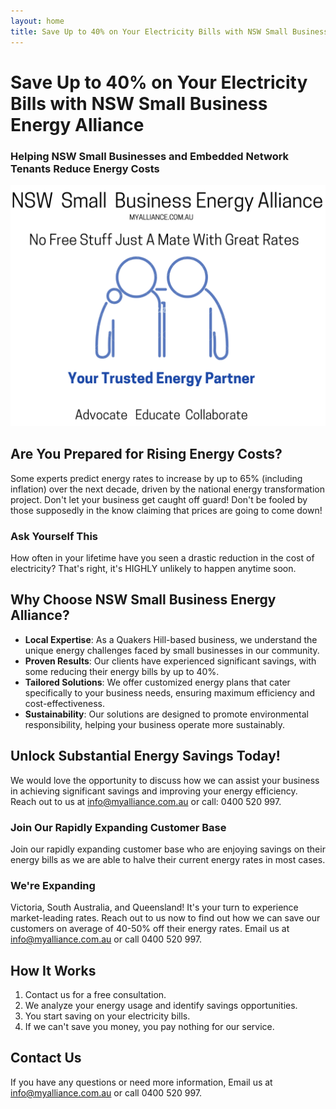 ```yaml
---
layout: home
title: Save Up to 40% on Your Electricity Bills with NSW Small Business Energy Alliance
---
```


# Save Up to 40% on Your Electricity Bills with NSW Small Business Energy Alliance

### Helping NSW Small Businesses and Embedded Network Tenants Reduce Energy Costs

![NSW Small Business Energy Alliance. Uniting for Fair Energy Prices & Success. Advocate Educate Collaborate.](/assets/indexV2.png)

## Are You Prepared for Rising Energy Costs?

Some experts predict energy rates to increase by up to 65% (including inflation) over the next decade, driven by the national energy transformation project. Don't let your business get caught off guard! Don't be fooled by those supposedly in the know claiming that prices are going to come down!

### Ask Yourself This
How often in your lifetime have you seen a drastic reduction in the cost of electricity? That's right, it's HIGHLY unlikely to happen anytime soon.

## Why Choose NSW Small Business Energy Alliance?
- **Local Expertise**: As a Quakers Hill-based business, we understand the unique energy challenges faced by small businesses in our community.
- **Proven Results**: Our clients have experienced significant savings, with some reducing their energy bills by up to 40%.
- **Tailored Solutions**: We offer customized energy plans that cater specifically to your business needs, ensuring maximum efficiency and cost-effectiveness.
- **Sustainability**: Our solutions are designed to promote environmental responsibility, helping your business operate more sustainably.

## Unlock Substantial Energy Savings Today!
We would love the opportunity to discuss how we can assist your business in achieving significant savings and improving your energy efficiency. Reach out to us at [info@myalliance.com.au](mailto:info@myalliance.com.au) or call: 0400 520 997.

### Join Our Rapidly Expanding Customer Base
Join our rapidly expanding customer base who are enjoying savings on their energy bills as we are able to halve their current energy rates in most cases.

### We're Expanding
Victoria, South Australia, and Queensland! It's your turn to experience market-leading rates. Reach out to us now to find out how we can save our customers on average of 40-50% off their energy rates. Email us at [info@myalliance.com.au](mailto:info@myalliance.com.au) or call 0400 520 997.

## How It Works
1. Contact us for a free consultation.
2. We analyze your energy usage and identify savings opportunities.
3. You start saving on your electricity bills.
4. If we can't save you money, you pay nothing for our service.

## Contact Us
If you have any questions or need more information, Email us at info@myalliance.com.au or call 0400 520 997.  
